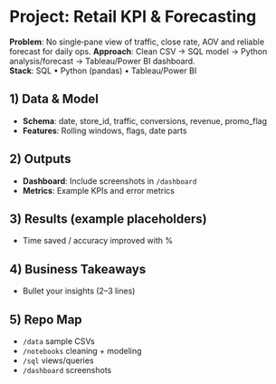 # Project: Retail KPI & Forecasting
**Problem**: No single‑pane view of traffic, close rate, AOV and reliable forecast for daily ops.
**Approach**: Clean CSV → SQL model → Python analysis/forecast → Tableau/Power BI dashboard.  
**Stack**: SQL • Python (pandas) • Tableau/Power BI

## 1) Data & Model
- **Schema**: date, store_id, traffic, conversions, revenue, promo_flag
- **Features**: Rolling windows, flags, date parts

## 2) Outputs
- **Dashboard**: Include screenshots in `/dashboard`
- **Metrics**: Example KPIs and error metrics

## 3) Results (example placeholders)
- Time saved / accuracy improved with %

## 4) Business Takeaways
- Bullet your insights (2–3 lines)

## 5) Repo Map
- `/data` sample CSVs  
- `/notebooks` cleaning + modeling  
- `/sql` views/queries  
- `/dashboard` screenshots
